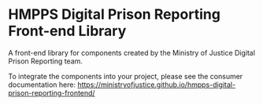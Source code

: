 # HMPPS Digital Prison Reporting Front-end Library

A front-end library for components created by the Ministry of Justice Digital Prison Reporting team.

To integrate the components into your project, please see the consumer documentation here: https://ministryofjustice.github.io/hmpps-digital-prison-reporting-frontend/